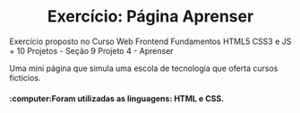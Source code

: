 <h1 align="center">Exercício: Página Aprenser</h1>
<p>Exercício proposto no Curso Web Frontend Fundamentos HTML5 CSS3 e JS + 10 Projetos - Seção 9 Projeto 4 - Aprenser</p>
<p>Uma mini página que simula uma escola de tecnologia que oferta cursos fictícios. </p>
<h4>:computer:Foram utilizadas as linguagens: HTML e CSS.</h4>
